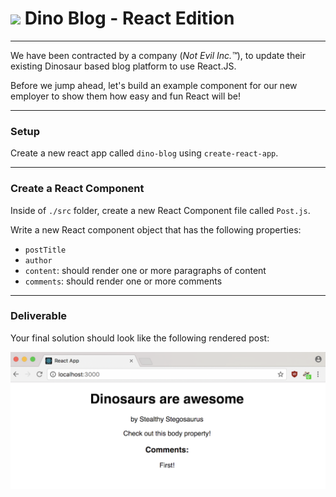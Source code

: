 # ![](https://ga-dash.s3.amazonaws.com/production/assets/logo-9f88ae6c9c3871690e33280fcf557f33.png)    Dino Blog - React Edition

----

We have been contracted by a company (*Not Evil Inc.™*), to update their existing Dinosaur based blog platform to use React.JS. 

Before we jump ahead, let's build an example component for our new employer to show them how easy and fun React will be!

----
### Setup

Create a new react app called `dino-blog` using `create-react-app`.

----
### Create a React Component

Inside of `./src` folder, create a new React Component file called `Post.js`.

Write a new React component object that has the following properties:

- `postTitle`
- `author`
- `content`: should render one or more paragraphs of content
- `comments`: should render one or more comments


----
### Deliverable
Your final solution should look like the following rendered post:

![Solution for Project](images/props_solution.png)